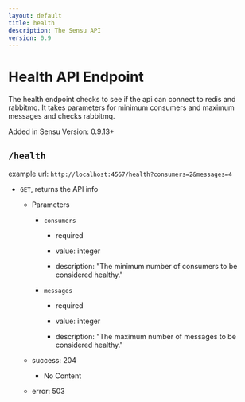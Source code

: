 ```yaml
---
layout: default
title: health
description: The Sensu API
version: 0.9
---
```


<div class="page-header">
  <h1>Health API Endpoint<small></small></h1>
</div>

The health endpoint checks to see if the api can connect to redis and rabbitmq.  It takes parameters for minimum consumers and maximum messages and checks rabbitmq.

<div class="alert alert-info">
   Added in Sensu Version: 0.9.13+
</div>

## `/health`

example url: `http://localhost:4567/health?consumers=2&messages=4`

* `GET`, returns the API info

  - Parameters
    
    - `consumers`
    
      - required

      - value: integer
    
      - description:  "The minimum number of consumers to be considered healthy."
    
    - `messages`
      
      - required

      - value: integer

      - description: "The maximum number of messages to be considered healthy."

  - success: 204 
      - No Content

  - error: 503
